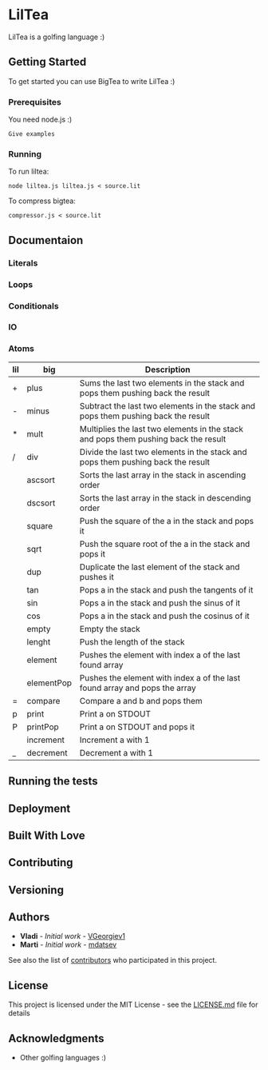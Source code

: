 # LilTea

LilTea is a golfing language :)

## Getting Started

To get started you can use BigTea to write LilTea :)

### Prerequisites

You need node.js :)

```
Give examples
```

### Running

To run liltea:

```
node liltea.js liltea.js < source.lit
```

To compress bigtea:

```
compressor.js < source.lit
```

## Documentaion

### Literals
### Loops
### Conditionals
### IO
### Atoms

| lil | big        | Description                                                                         |
|-----|------------|-------------------------------------------------------------------------------------|
| +   | plus       | Sums the last two elements in the stack and pops them pushing back the result       |
| -   | minus      | Subtract the last two elements in the stack and pops them pushing back the result   |
| *   | mult       | Multiplies the last two elements in the stack and pops them pushing back the result |
| /   | div        | Divide the last two elements in the stack and pops them pushing back the result     |
|     | ascsort    | Sorts the last array in the stack in ascending order                                |
|     | dscsort    | Sorts the last array in the stack in descending order                               |
|     | square     | Push the square of the a in the stack and pops it                                   |
|     | sqrt       | Push the square root of the a in the stack and pops it                              |
|     | dup        | Duplicate the last element of the stack and pushes it                               |
|     | tan        | Pops a in the stack and push the tangents of it                                     |
|     | sin        | Pops a in the stack and push the sinus of it                                        |
|     | cos        | Pops a in the stack and push the cosinus of it                                      |
|     | empty      | Empty the stack                                                                     |
|     | lenght     | Push the length of the stack                                                        |
|     | element    | Pushes the element with index a of the last found array                             |
|     | elementPop | Pushes the element with index a of the last found array and pops the array          |
| =   | compare    | Compare a and b and pops them                                                       |
| p   | print      | Print a on STDOUT                                                                   |
| P   | printPop   | Print a on STDOUT and pops it                                                       |
|     | increment  | Increment a with 1                                                                  |
| _   | decrement  | Decrement a with 1                                                                  |
## Running the tests
## Deployment
## Built With Love
## Contributing
## Versioning 

## Authors

* **Vladi** - *Initial work* - [VGeorgiev1](https://github.com/VGeorgiev1)
* **Marti** - *Initial work* - [mdatsev](https://github.com/mdatsev)

See also the list of [contributors](https://github.com/your/project/contributors) who participated in this project.

## License

This project is licensed under the MIT License - see the [LICENSE.md](LICENSE.md) file for details

## Acknowledgments

* Other golfing languages :)